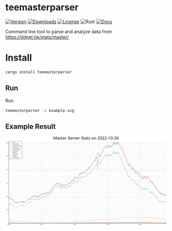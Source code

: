# teemasterparser

[![Version](https://img.shields.io/crates/v/teemasterparser)](https://crates.io/crates/teemasterparser)
[![Downloads](https://img.shields.io/crates/d/teemasterparser)](https://crates.io/crates/teemasterparser)
[![License](https://img.shields.io/crates/l/teemasterparser)](https://crates.io/crates/teemasterparser)
![Rust](https://github.com/edg-l/teemasterparser/workflows/Rust/badge.svg)
[![Docs](https://docs.rs/teemasterparser/badge.svg)](https://docs.rs/teemasterparser)

Command line tool to parse and analyze data from https://ddnet.tw/stats/master/

# Install
```bash
cargo install teemasterparser
```

## Run

Run
```bash
teemasterparser -o example.svg
```

## Example Result

![Example image](example.svg "Example")